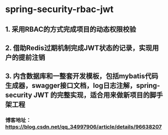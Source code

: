 # spring-security-rbac-jwt

## 1. 采用RBAC的方式完成项目的动态权限校验

## 2. 借助Redis过期机制完成JWT状态的记录，实现用户的提前注销

## 3. 内含数据库和一整套开发模板，包括mybatis代码生成器，swagger接口文档，log日志注解，spring-security JWT 的完整实现，适合用来做新项目的脚手架工程

### 博客地址：https://blog.csdn.net/qq_34997906/article/details/96638207
